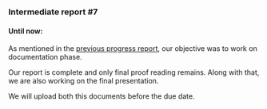 ### Intermediate report #7

#### Until now:
As mentioned in the [previous progress report](https://github.com/harshildarji/TMP-SS-2020/blob/master/intermediate-reports/intermediate_report_6.md), our objective was to work on documentation phase.

Our report is complete and only final proof reading remains. Along with that, we are also working on the final presentation.

We will upload both this documents before the due date.
